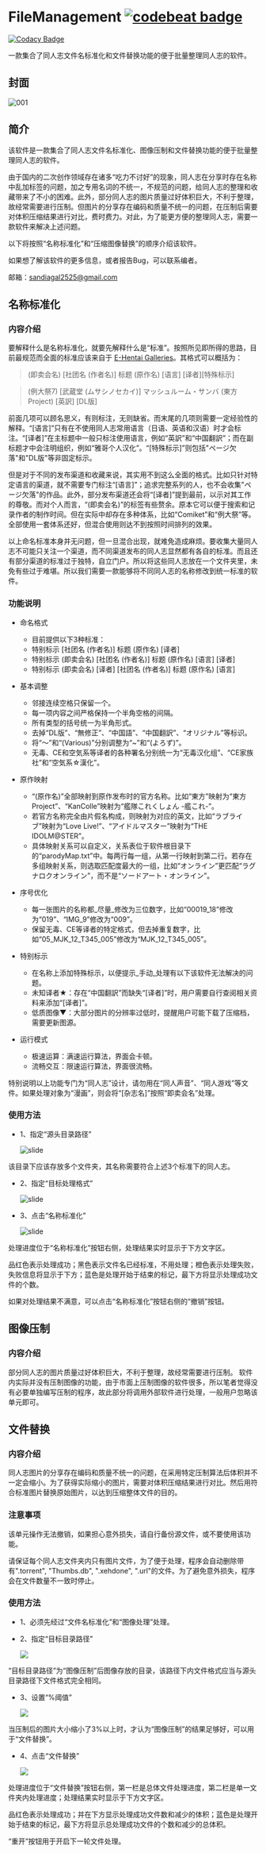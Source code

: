# FileManagement [![codebeat badge](https://codebeat.co/badges/85771199-cd75-4e26-894b-93568967e7c8)](https://codebeat.co/projects/github-com-sandiagal-doujinfix-master)

[![Codacy Badge](https://api.codacy.com/project/badge/Grade/bafffe84e9ac4c8dbb085fbf212b7097)](https://www.codacy.com/app/Sandiagal/DoujinFix?utm_source=github.com&amp;utm_medium=referral&amp;utm_content=Sandiagal/DoujinFix&amp;utm_campaign=Badge_Grade)

一款集合了同人志文件名标准化和文件替换功能的便于批量整理同人志的软件。

## 封面

![001](assets/001.jpg)

## 简介

该软件是一款集合了同人志文件名标准化、图像压制和文件替换功能的便于批量整理同人志的软件。

由于国内的二次创作领域存在诸多“吃力不讨好”的现象，同人志在分享时存在名称中乱加标签的问题，加之专用名词的不统一，不规范的问题，给同人志的整理和收藏带来了不小的困难。此外，部分同人志的图片质量过好体积巨大，不利于整理，故经常需要进行压制。但图片的分享存在编码和质量不统一的问题，在压制后需要对体积压缩结果进行对比，费时费力。对此，为了能更方便的整理同人志，需要一款软件来解决上述问题。

以下将按照“名称标准化”和“压缩图像替换”的顺序介绍该软件。

如果想了解该软件的更多信息，或者报告Bug，可以联系编者。

邮箱：sandiagal2525@gmail.com

## 名称标准化

### 内容介绍

要解释什么是名称标准化，就要先解释什么是“标准”。按照所见即所得的思路，目前最规范而全面的标准应该来自于 [E-Hentai Galleries](https://ehwiki.org/wiki/Renaming)。其格式可以概括为：

>   (即卖会名) \[社团名 (作者名)] 标题 (原作名) \[语言] \[译者]\[特殊标示]

>   (例大祭7) \[武蔵堂 (ムサシノセカイ)] マッシュルーム・サンバ (東方Project) \[英訳] \[DL版]

前面几项可以顾名思义，有则标注，无则缺省。而末尾的几项则需要一定经验性的解释。“[语言]”只有在不使用同人志常用语言（日语、英语和汉语）时才会标注。“[译者]”在主标题中一般只标注使用语言，例如“英訳”和“中国翻訳”；而在副标题才中会注明组织，例如“雅哥个人汉化”。“[特殊标示]”则包括"ページ欠落"和"DL版"等非固定标示。

但是对于不同的发布渠道和收藏来说，其实用不到这么全面的格式。比如只针对特定语言的渠道，就不需要专门标注“[语言]”；追求完整系列的人，也不会收集"ページ欠落"的作品。此外，部分发布渠道还会将“[译者]”提到最前，以示对其工作的尊敬。而对个人而言，“(即卖会名)”的标签有些赘余。原本它可以便于搜索和记录作者的制作时间。但在实际中却存在多种体系，比如“Comiket”和“例大祭”等。全部使用一套体系还好，但混合使用则达不到按照时间排列的效果。

以上命名标准本身并无问题，但一旦混合出现，就难免造成麻烦。要收集大量同人志不可能只关注一个渠道，而不同渠道发布的同人志显然都有各自的标准。而且还有部分渠道的标准过于独特，自立门户。所以将这些同人志放在一个文件夹里，未免有些过于难堪。所以我们需要一款能够将不同同人志的名称修改到统一标准的软件。

### 功能说明

- 命名格式
  - 目前提供以下3种标准：
  - 特别标示 [社团名 (作者名)] 标题 (原作名) [译者]
  - 特别标示 (即卖会名) [社团名 (作者名)] 标题 (原作名) \[语言] \[译者]
  - 特别标示 (即卖会名) \[译者] [社团名 (作者名)] 标题 (原作名) \[语言]

- 基本调整
  - 邻接连续空格只保留一个。
  - 每一项内容之间严格保持一个半角空格的间隔。
  - 所有类型的括号统一为半角形式。
  - 去掉“DL版”、“無修正”、“中国語”、“中国翻訳”、“オリジナル”等标识。
  - 将“～”和“(Various)”分别调整为“~”和“(よろず)”。
  - 无毒、CE和空気系等译者的各种署名分别统一为“无毒汉化组”、“CE家族社”和“空気系☆漢化”。

- 原作映射
  - “(原作名)”全部映射到原作发布时的官方名称。比如“東方”映射为“東方Project”、“KanColle”映射为“艦隊これくしょん -艦これ-”。
  - 若官方名称完全由片假名构成，则映射为对应的英文，比如“ラブライブ”映射为“Love Live!”、“アイドルマスター”映射为“THE IDOLM@STER”。
  - 具体映射关系可以自定义，关系表位于软件根目录下的“parodyMap.txt”中。每两行每一组，从第一行映射到第二行。若存在多组映射关系，则选取匹配度最大的一组，比如“オンライン”更匹配“ラグナロクオンライン”，而不是“ソードアート・オンライン”。

- 序号优化
  - 每一张图片的名称都_尽量_修改为三位数字，比如“00019_18”修改为“019”、“IMG_9”修改为“009”。
  -  保留无毒、CE等译者的特定格式，但去掉重复数字，比如“05_MJK_12_T345_005”修改为“MJK_12_T345_005”。

- 特别标示
  - 在名称上添加特殊标示，以便提示_手动_处理有以下该软件无法解决的问题。
  - 未知译者★：存在“中国翻訳”而缺失“[译者]”时，用户需要自行查阅相关资料来添加“[译者]”。
  - 低质图像▼：大部分图片的分辨率过低时，提醒用户可能下载了压缩档，需要更新图源。

- 运行模式
  - 极速运算：满速运行算法，界面会卡顿。
  - 流畅交互：限速运行算法，界面很流畅。
    
特别说明以上功能专门为“同人志”设计，请勿用在“同人声音”、“同人游戏”等文件。如果处理对象为“漫画”，则会将“[杂志名]”按照“即卖会名”处理。

### 使用方法

- 1、指定“源头目录路径”

  ![slide](https://raw.githubusercontent.com/Sandiagal/DoujinFix/master/old_version/2.4/image/2.jpg) 
  
该目录下应该存放多个文件夹，其名称需要符合上述3个标准下的同人志。

- 2、指定“目标处理格式”

  ![slide](https://raw.githubusercontent.com/Sandiagal/DoujinFix/master/old_version/2.4/image/3.jpg) 

- 3、点击“名称标准化”

  ![slide](https://raw.githubusercontent.com/Sandiagal/DoujinFix/master/old_version/2.4/image/4.jpg)

处理进度位于“名称标准化”按钮右侧，处理结果实时显示于下方文字区。

品红色表示处理成功；黑色表示文件名已经标准，不用处理；橙色表示处理失败，失败信息将显示于下方；蓝色是处理开始于结束的标记，最下方将显示处理成功文件的个数。

如果对处理结果不满意，可以点击“名称标准化”按钮右侧的“撤销”按钮。

## 图像压制

### 内容介绍

部分同人志的图片质量过好体积巨大，不利于整理，故经常需要进行压制。	软件内实际并没有压制图像的功能，由于市面上压制图像的软件很多，所以笔者觉得没有必要单独编写压制的程序，故此部分将调用外部软件进行处理，一般用户忽略该单元即可。

## 文件替换

### 内容介绍

同人志图片的分享存在编码和质量不统一的问题，在采用特定压制算法后体积并不一定会缩小。为了获得实际缩小的图片，需要对体积压缩结果进行对比。然后用符合标准图片替换原始图片，以达到压缩整体文件的目的。

### 注意事项

该单元操作无法撤销，如果担心意外损失，请自行备份源文件，或不要使用该功能。

请保证每个同人志文件夹内只有图片文件，为了便于处理，程序会自动删除带有".torrent", "Thumbs.db", ".xehdone", ".url"的文件。为了避免意外损失，程序会在文件数量不一致时停止。

### 使用方法

- 1、必须先经过“文件名标准化”和“图像处理”处理。

- 2、指定“目标目录路径”

  ![](https://raw.githubusercontent.com/Sandiagal/DoujinFix/master/old_version/2.4/image/5.jpg) 

“目标目录路径”为“图像压制”后图像存放的目录，该路径下内文件格式应当与源头目录路径下文件格式完全相同。

- 3、设置“%阈值”

  ![](https://raw.githubusercontent.com/Sandiagal/DoujinFix/master/old_version/2.4/image/6.jpg) 

当压制后的图片大小缩小了3%以上时，才认为“图像压制”的结果足够好，可以用于“文件替换”。

- 4、点击“文件替换”

  ![](https://raw.githubusercontent.com/Sandiagal/DoujinFix/master/old_version/2.4/image/7.jpg) 

处理进度位于“文件替换”按钮右侧，第一栏是总体文件处理进度，第二栏是单一文件夹内处理进度；处理结果实时显示于下方文字区。

品红色表示处理成功；并在下方显示处理成功文件数和减少的体积；蓝色是处理开始于结束的标记，最下方将显示总处理成功文件的个数和减少的总体积。

“重开”按钮用于开启下一轮文件处理。
